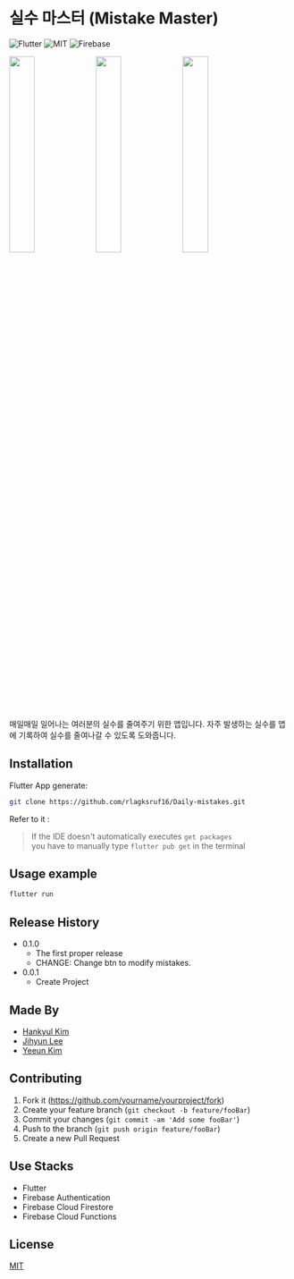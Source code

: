 # 실수 마스터 (Mistake Master)
![Flutter](https://img.shields.io/badge/Dart-Flutter-blue?logo=Flutter)
![MIT](https://img.shields.io/github/license/rlagksruf16/Daily-mistakes?label=license)
![Firebase](https://img.shields.io/badge/with-Firebase-yellow?logo=Firebase)

<img src="https://github.com/rlagksruf16/Daily-mistakes/blob/master/img/main.png" width="30%"> <img src="https://github.com/rlagksruf16/Daily-mistakes/blob/master/img/addmistake.png" width="30%"> <img src="https://github.com/rlagksruf16/Daily-mistakes/blob/master/img/chart.png" width="30%">


매일매일 일어나는 여러분의 실수를 줄여주기 위한 앱입니다. 자주 발생하는 실수를 앱에 기록하여 실수를 줄여나갈 수 있도록 도와줍니다.

## Installation

Flutter App generate:

```bash
git clone https://github.com/rlagksruf16/Daily-mistakes.git
```

Refer to it : 
> If the IDE doesn't automatically executes `get packages`     
> you have to manually type `flutter pub get` in the terminal  

## Usage example

```bash
flutter run
```

## Release History

* 0.1.0
    * The first proper release
    * CHANGE: Change btn to modify mistakes.
* 0.0.1
    * Create Project

## Made By
- [Hankyul Kim](https://github.com/rlagksruf16)
- [Jihyun Lee](https://github.com/jihyunle2)
- [Yeeun Kim](https://github.com/Yeeunbb)

## Contributing

1. Fork it (<https://github.com/yourname/yourproject/fork>)
2. Create your feature branch (`git checkout -b feature/fooBar`)
3. Commit your changes (`git commit -am 'Add some fooBar'`)
4. Push to the branch (`git push origin feature/fooBar`)
5. Create a new Pull Request

## Use Stacks
- Flutter
- Firebase Authentication
- Firebase Cloud Firestore
- Firebase Cloud Functions

## License
[MIT](https://choosealicense.com/licenses/mit/)
